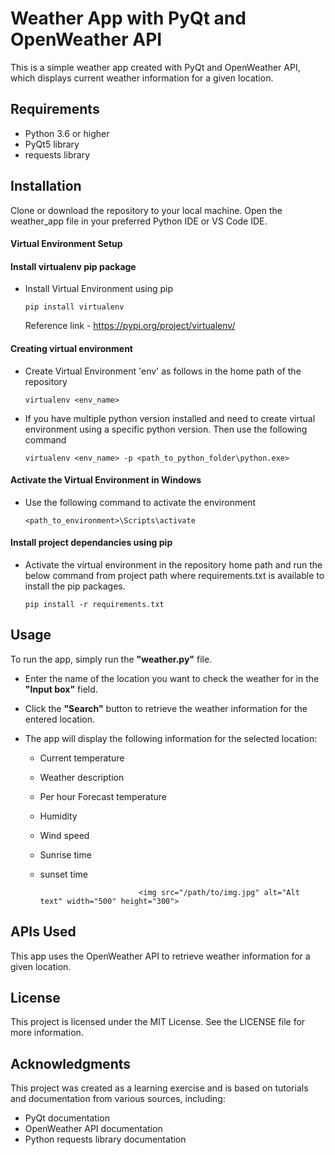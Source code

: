 # **Weather App with PyQt and OpenWeather API**

This is a simple weather app created with PyQt and OpenWeather API, which displays current weather information for a given location.

## Requirements

- Python 3.6 or higher
- PyQt5 library
- requests library

## Installation

Clone or download the repository to your local machine. Open the weather_app file in your preferred Python IDE or VS Code IDE.

#### Virtual Environment Setup

#### Install virtualenv pip package

- Install Virtual Environment using pip

  `pip install virtualenv`

  Reference link - https://pypi.org/project/virtualenv/

#### Creating virtual environment

- Create Virtual Environment 'env' as follows in the home path of the repository

  `virtualenv <env_name>`

- If you have multiple python version installed and need to create virtual environment using a specific python version. Then use the following command

  `virtualenv <env_name> -p <path_to_python_folder\python.exe>`

####  Activate the Virtual Environment in Windows

- Use the following command to activate the environment

  `<path_to_environment>\Scripts\activate`

#### Install project dependancies using pip

- Activate the virtual environment in the repository home path and run the below command from project path where requirements.txt is available to install the pip packages.

  `pip install -r requirements.txt`

## Usage

To run the app, simply run the **"weather.py"** file.

- Enter the name of the location you want to check the weather for in the **"Input box"** field.
- Click the **"Search"** button to retrieve the weather information for the entered location.
- The app will display the following information for the selected location:

    - Current temperature
    - Weather description
    - Per hour Forecast temperature 
    - Humidity
    - Wind speed
    - Sunrise time
    - sunset time
    
                                <img src="/path/to/img.jpg" alt="Alt text" width="500" height="300">

## APIs Used
This app uses the OpenWeather API to retrieve weather information for a given location.

## License
This project is licensed under the MIT License. See the LICENSE file for more information.

## Acknowledgments
This project was created as a learning exercise and is based on tutorials and documentation from various sources, including:

- PyQt documentation
- OpenWeather API documentation
- Python requests library documentation
